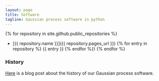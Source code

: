 ```yaml
---
layout: page
title: Software
tagline: Gaussian process software in python
---
```


{% for repository in site.github.public_repositories %}
  * [{{ repository.name }}]({{ repository.pages_url }})
  {% for entry in repository %}
  {{ entry }}
  {% endfor %}}
{% endfor %}


### History

[Here](http://inverseprobability.com/2013/11/25/gpy-moving-from-matlab-to-python/)
is a blog post about the history of our Gaussian process software.

